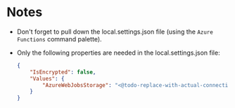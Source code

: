 # Notes

* Don't forget to pull down the local.settings.json file (using the `Azure Functions` command palette).

* Only the following properties are needed in the local.settings.json file:

    ```json
    {
        "IsEncrypted": false,
        "Values": {
            "AzureWebJobsStorage": "<@todo-replace-with-actual-connection-string-of-storage-account>"
        }
    }
    ```
